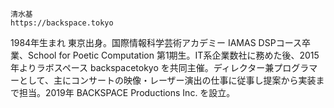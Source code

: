 	清水基
	https://backspace.tokyo


1984年生まれ 東京出身。国際情報科学芸術アカデミー IAMAS DSPコース卒業、School for Poetic Computation 第1期生。IT系企業数社に務めた後、2015年よりラボスペース backspacetokyo を共同主催。ディレクター兼プログラマーとして、主にコンサートの映像・レーザー演出の仕事に従事し提案から実装まで担当。2019年 BACKSPACE Productions Inc. を設立。
